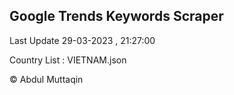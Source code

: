 

## Google Trends Keywords Scraper 
 
Last Update 29-03-2023 , 21:27:00

Country List :
VIETNAM.json



© Abdul Muttaqin 
